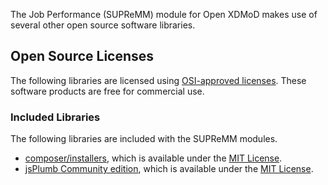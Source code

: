 The Job Performance (SUPReMM) module for Open XDMoD makes use of several other open source
software libraries.

## Open Source Licenses

The following libraries are licensed using [OSI-approved licenses][osi]. These software products are free for commercial use.

### Included Libraries

The following libraries are included with the SUPReMM modules.

- [composer/installers](https://composer.github.io/installers), which is
  available under the [MIT License][mit].
- [jsPlumb Community edition](https://github.com/jsplumb/community-edition), which is available under the
  [MIT License][mit].

[osi]:       http://opensource.org/licenses
[mit]:       http://en.wikipedia.org/wiki/MIT_License
